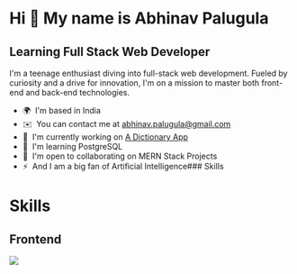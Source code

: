 Hi 👋 My name is Abhinav Palugula
=================================

Learning Full Stack Web Developer
---------------------------------

I'm a teenage enthusiast diving into full-stack web development. Fueled by curiosity and a drive for innovation, I'm on a mission to master both front-end and back-end technologies.

*   🌍  I'm based in India
*   ✉️  You can contact me at [abhinav.palugula@gmail.com](mailto:abhinav.palugula@gmail.com)
*   🚀  I'm currently working on [A Dictionary App](http://dictionary-plxd.onrender.com)
*   🧠  I'm learning PostgreSQL
*   🤝  I'm open to collaborating on MERN Stack Projects
*   ⚡  And I am a big fan of Artificial Intelligence### Skills 
<h1>Skills</h1>
<h2>Frontend</h2>
<div>
  <img src="https://skillicons.dev/icons?i=html,css,js,bootstrap,jquery,react" />
</div>
